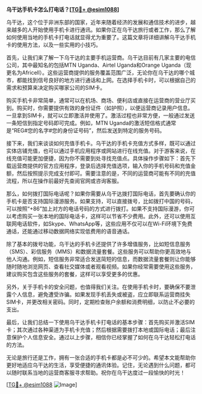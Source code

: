 **乌干达手机卡怎么打电话？[[TG💪+ @esim1088](https://t.me/s/esim1088)]**

乌干达，这个位于非洲东部的国家，近年来随着经济的发展和通信技术的进步，越来越多的人开始使用手机卡进行通讯。如果你正在乌干达旅行或者工作，那么了解如何使用当地的手机卡打电话就显得尤为重要了。这篇文章将详细讲解乌干达手机卡的使用方法，以及一些实用的小技巧。

首先，让我们来了解一下乌干达的主要手机运营商。乌干达目前有几家主要的电信公司，其中最知名的包括MTN Uganda、Airtel Uganda和Orange Uganda（现更名为Africell）。这些运营商提供的服务覆盖范围广泛，无论你在乌干达的哪个城市，都能找到信号良好的地方进行通话和上网。在选择手机卡时，可以根据自己的需求和预算来决定购买哪家公司的SIM卡。

购买手机卡非常简单，通常可以在机场、商场、便利店或直接在运营商的营业厅买到。购买时，你需要提供有效的身份证件（如护照），以便运营商记录用户信息。一旦拿到SIM卡，就可以立即激活并使用了。激活过程也非常方便，一般通过发送一条短信到指定号码即可完成。例如，MTN Uganda的激活短信格式通常是“REG#您的名字#您的身份证号码”，然后发送到特定的服务号码。

接下来，我们来谈谈如何充值手机卡。乌干达的手机卡充值方式多样，既可以通过实体店铺充值，也可以通过手机应用程序或网站进行在线充值。对于游客来说，在线充值可能更加便捷，因为你不需要到处寻找充值点。具体操作步骤如下：首先下载运营商提供的官方应用程序，登录后选择充值选项，输入你的手机号码和充值金额，然后按照提示完成支付即可。需要注意的是，不同的运营商可能有不同的充值流程，所以在操作前最好先查阅官网或咨询客服。

那么，如何拨打国际电话呢？如果你需要从乌干达拨打国际电话，首先要确认你的手机卡是否支持国际漫游服务。如果支持，可以直接拨号，比如拨打中国的号码，可以按照“+86”加上对方的电话号码的方式进行拨打。如果不支持国际漫游，你可以考虑购买一张本地的国际电话卡，这样可以节省不少费用。此外，还可以使用互联网电话软件，如Skype、WhatsApp等，这些应用不仅可以在Wi-Fi环境下免费通话，还能通过移动数据网络实现低费用的语音通话。

除了基本的拨号功能，乌干达的手机卡还提供了许多增值服务，比如短信息服务（SMS）、彩信服务（MMS）和数据流量套餐。这些服务可以帮助你更高效地与他人沟通。例如，短信服务非常适合发送简短的信息，而数据流量套餐则让你能够随时随地浏览网页、查看社交媒体或者观看视频。如果你经常需要使用这些服务，建议购买包含这些服务的套餐，这样可以享受更多的优惠。

另外，关于手机卡的安全问题，也值得我们关注。在使用手机卡时，要确保不要泄露个人信息，避免遭受诈骗。如果发现手机丢失或被盗，应立即联系运营商挂失SIM卡，并更改相关密码。同时，定期检查账户余额和消费明细，以防止不必要的支出。

最后，让我们总结一下使用乌干达手机卡打电话的基本步骤：首先购买并激活SIM卡；其次通过各种渠道为手机卡充值；然后根据需要拨打本地或国际电话；最后注意保护个人信息安全。通过以上步骤，相信你已经掌握了如何在乌干达轻松打电话的方法。

无论是旅行还是工作，拥有一张合适的手机卡都是必不可少的。希望本文能帮助你更好地适应乌干达的生活，享受便捷的通讯体验。记住，无论遇到什么问题，都可以随时联系当地的运营商客服寻求帮助。祝你在乌干达度过一段愉快的时光！

[[TG💪+ @esim1088](https://t.me/s/esim1088) ![Image](https://i.postimg.cc/4NQfJmqS/Snipaste-2025-05-13-00-14-12.png)]
